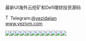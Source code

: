 最新UI海外云挖矿和Defi理财投资源码<p dir="auto"><a target="_blank" rel="noopener noreferrer nofollow" href="https://camo.githubusercontent.com/d614d90677fbc2e34c7c62ebc68c82379d87a57c4beaf05af65fec7ba6b72e36/68747470733a2f2f63646e2d69636f6e732d706e672e666c617469636f6e2e636f6d2f3531322f323131312f323131313634362e706e67"><img src="https://camo.githubusercontent.com/d614d90677fbc2e34c7c62ebc68c82379d87a57c4beaf05af65fec7ba6b72e36/68747470733a2f2f63646e2d69636f6e732d706e672e666c617469636f6e2e636f6d2f3531322f323131312f323131313634362e706e67" alt="Telegram Icon" style="width: 16px; max-width: 100%;" data-canonical-src="https://cdn-icons-png.flaticon.com/512/2111/2111646.png"></a>Telegram:<a href="https://t.me/yezidajian" rel="nofollow">@yezidajian</a><br><a href="https://www.yeziym.com/">www.yeziym.com</a></p><img src="https://github.com/yeziym/zuixinUIhaiwai_SY/blob/main/B2vfg.png"><img src="https://github.com/yeziym/zuixinUIhaiwai_SY/blob/main/JUYip.png"><img src="https://github.com/yeziym/zuixinUIhaiwai_SY/blob/main/GnOx1.png"><img src="https://github.com/yeziym/zuixinUIhaiwai_SY/blob/main/x1FYE.png"><img src="https://github.com/yeziym/zuixinUIhaiwai_SY/blob/main/ugnmr.png"><img src="https://github.com/yeziym/zuixinUIhaiwai_SY/blob/main/Qkxft.png"><img src="https://github.com/yeziym/zuixinUIhaiwai_SY/blob/main/UR0j6.png"><img src="https://github.com/yeziym/zuixinUIhaiwai_SY/blob/main/cELcR.png"><img src="https://github.com/yeziym/zuixinUIhaiwai_SY/blob/main/xrwLU.png"><img src="https://github.com/yeziym/zuixinUIhaiwai_SY/blob/main/NtEcL.png"><img src="https://github.com/yeziym/zuixinUIhaiwai_SY/blob/main/XSdGe.png"><img src="https://github.com/yeziym/zuixinUIhaiwai_SY/blob/main/RUAgi.png">